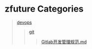# zfuture Categories

> <a href="https://github.com/einsli/zfuture/tree/main/devops">devops</a>
>> <a href="https://github.com/einsli/zfuture/tree/main/devops/git">git</a>
>>> <a href="https://github.com/einsli/zfuture/blob/main/devops/git/Gitlab%E5%BC%80%E5%8F%91%E7%AE%A1%E7%90%86%E8%A7%84%E8%8C%83.md">Gitlab开发管理规范.md</a>
